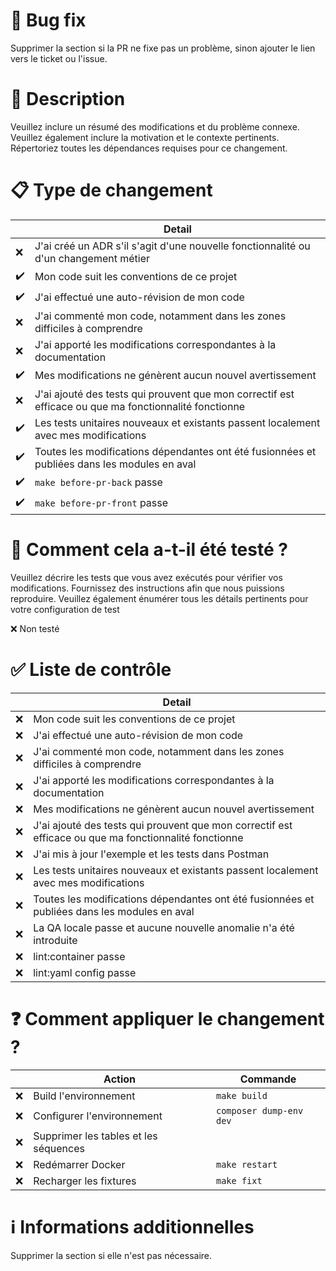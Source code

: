 # :bug: Bug fix

Supprimer la section si la PR ne fixe pas un problème, sinon ajouter le lien vers le ticket ou l'issue.

# :loudspeaker: Description

Veuillez inclure un résumé des modifications et du problème connexe. Veuillez également inclure la motivation et le contexte pertinents. Répertoriez toutes les dépendances requises pour ce changement.

# :clipboard: Type de changement

|     | Detail                                                                                                |
|-----|-------------------------------------------------------------------------------------------------------|
| :x: | J'ai créé un ADR s'il s'agit d'une nouvelle fonctionnalité ou d'un changement métier                  |
| ✔️ | Mon code suit les conventions de ce projet                                                            |
| ✔️ | J'ai effectué une auto-révision de mon code                                                           |
| :x: | J'ai commenté mon code, notamment dans les zones difficiles à comprendre                              |
| :x: | J'ai apporté les modifications correspondantes à la documentation                                     |
| ✔️ | Mes modifications ne génèrent aucun nouvel avertissement                                              |
| :x: | J'ai ajouté des tests qui prouvent que mon correctif est efficace ou que ma fonctionnalité fonctionne |
| ✔️ | Les tests unitaires nouveaux et existants passent localement avec mes modifications                   |
| ✔️ | Toutes les modifications dépendantes ont été fusionnées et publiées dans les modules en aval          |
| ✔️ | `make before-pr-back` passe                                                                           |
| ✔️ | `make before-pr-front` passe                                                                          |

# :pencil: Comment cela a-t-il été testé ?

Veuillez décrire les tests que vous avez exécutés pour vérifier vos modifications. Fournissez des instructions afin que nous puissions reproduire. Veuillez également énumérer tous les détails pertinents pour votre configuration de test

:x: Non testé

# :white_check_mark: Liste de contrôle

|     | Detail                                                                                                |
|-----|-------------------------------------------------------------------------------------------------------|
| :x: | Mon code suit les conventions de ce projet                                                            |
| :x: | J'ai effectué une auto-révision de mon code                                                           |
| :x: | J'ai commenté mon code, notamment dans les zones difficiles à comprendre                              |
| :x: | J'ai apporté les modifications correspondantes à la documentation                                     |
| :x: | Mes modifications ne génèrent aucun nouvel avertissement                                              |
| :x: | J'ai ajouté des tests qui prouvent que mon correctif est efficace ou que ma fonctionnalité fonctionne |
| :x: | J'ai mis à jour l'exemple et les tests dans Postman                                                   |
| :x: | Les tests unitaires nouveaux et existants passent localement avec mes modifications                   |
| :x: | Toutes les modifications dépendantes ont été fusionnées et publiées dans les modules en aval          |
| :x: | La QA locale passe et aucune nouvelle anomalie n'a été introduite                                     |
| :x: | lint:container passe                                                                                  |
| :x: | lint:yaml config passe                                                                                |

# :question: Comment appliquer le changement ?

|     | Action                                | Commande                |
|-----|---------------------------------------|-------------------------|
| :x: | Build l'environnement                 | `make build`            |
| :x: | Configurer l'environnement            | `composer dump-env dev` |
| :x: | Supprimer les tables et les séquences |                         |
| :x: | Redémarrer Docker                     | `make restart`          |
| :x: | Recharger les fixtures                | `make fixt`             |

# :information_source: Informations additionnelles
Supprimer la section si elle n'est pas nécessaire.
